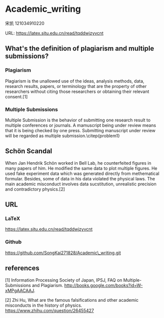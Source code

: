 # Academic_writing
宋凯 121034910220

URL: https://latex.sjtu.edu.cn/read/tqddwjzyvcnt

## What's the definition of plagiarism and multiple submissions?

### Plagiarism
Plagiarism is the unallowed use of the ideas, analysis methods, data, research results, papers, or terminology that are the property of other researchers without citing those researchers or obtaining their relevant consent.[1]

### Multiple Submissions
Multiple Submission is the behavior of submitting one research result to multiple conferences or journals. A mamuscript being under review means that it is being checked by one press. Submitting manuscript under review will be regarded as multiple submission.\citep{problem1}

## Schön Scandal
When Jan Hendrik Schön worked in Bell Lab, he counterfeited figures in many papers of him. He modified the same data to plot multiple figures. He used fake experiment data which was generated directly from methematical formular. Besides, some of data in his data violated the physical laws. The main academic misconduct involves data sucstitution, unrealistic precision and contradictory physics.[2]
## URL
### LaTeX
https://latex.sjtu.edu.cn/read/tqddwjzyvcnt
### Github
https://github.com/SongKai271828/Academic\_writing.git

## references
[1] Information Processing Society of Japan, IPSJ, FAQ on Multiple-Submissions and Plagiarism. http://books.google.com/books?id=W-xMPgAACAAJ.

[2] Zhi Hu, What are the famous falsifications and other academic misconducts in the history of physics. https://www.zhihu.com/question/26455427
